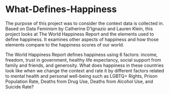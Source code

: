 # What-Defines-Happiness

The purpose of this project was to consider the context data is collected in. Based on Data Feminism by Catherine D’Ignazio and Lauren Klein, this project looks at The World Happiness Report and the elements used to define happiness. It examines other aspects of happiness and how those elements compare to the happiness scores of our world. 

The World Happiness Report defines happiness using 6 factors: income, freedom, trust in government, healthy life expectancy, social support from family and friends, and generosity. What does happiness in these countries look like when we change the context and rate it by different factors related to mental health and personal well-being such as LGBTQ+ Rights, Prison Population Rate, Deaths from Drug Use, Deaths from Alcohol Use, and Suicide Rate? 
